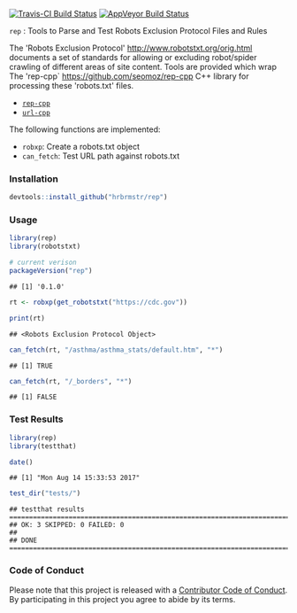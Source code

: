 
[![Travis-CI Build Status](https://travis-ci.org/hrbrmstr/rep.svg?branch=master)](https://travis-ci.org/hrbrmstr/rep) [![AppVeyor Build Status](https://ci.appveyor.com/api/projects/status/github/hrbrmstr/rep?branch=master&svg=true)](https://ci.appveyor.com/project/hrbrmstr/rep) <!-- [![Coverage Status](https://img.shields.io/codecov/c/github/hrbrmstr/rep/master.svg)](https://codecov.io/github/hrbrmstr/rep?branch=master) -->

`rep` : Tools to Parse and Test Robots Exclusion Protocol Files and Rules

The 'Robots Exclusion Protocol' <http://www.robotstxt.org/orig.html> documents a set of standards for allowing or excluding robot/spider crawling of different areas of site content. Tools are provided which wrap The 'rep-cpp\` <https://github.com/seomoz/rep-cpp> C++ library for processing these 'robots.txt' files.

-   [`rep-cpp`](https://github.com/seomoz/rep-cpp)
-   [`url-cpp`](https://github.com/seomoz/url-cpp)

The following functions are implemented:

-   `robxp`: Create a robots.txt object
-   `can_fetch`: Test URL path against robots.txt

### Installation

``` r
devtools::install_github("hrbrmstr/rep")
```

### Usage

``` r
library(rep)
library(robotstxt)

# current verison
packageVersion("rep")
```

    ## [1] '0.1.0'

``` r
rt <- robxp(get_robotstxt("https://cdc.gov"))

print(rt)
```

    ## <Robots Exclusion Protocol Object>

``` r
can_fetch(rt, "/asthma/asthma_stats/default.htm", "*")
```

    ## [1] TRUE

``` r
can_fetch(rt, "/_borders", "*")
```

    ## [1] FALSE

### Test Results

``` r
library(rep)
library(testthat)

date()
```

    ## [1] "Mon Aug 14 15:33:53 2017"

``` r
test_dir("tests/")
```

    ## testthat results ========================================================================================================
    ## OK: 3 SKIPPED: 0 FAILED: 0
    ## 
    ## DONE ===================================================================================================================

### Code of Conduct

Please note that this project is released with a [Contributor Code of Conduct](CONDUCT.md). By participating in this project you agree to abide by its terms.

